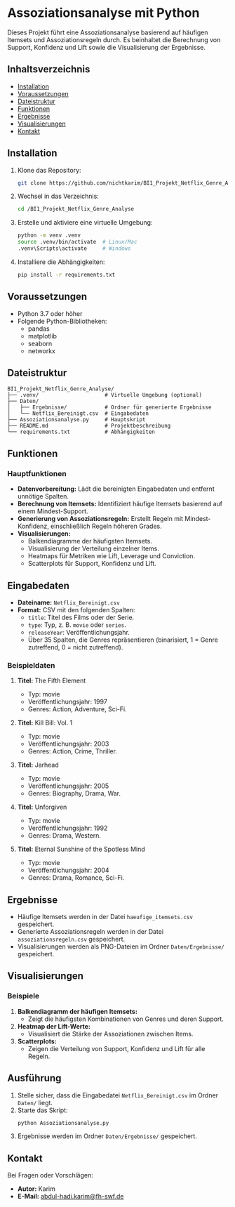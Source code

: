 
# Assoziationsanalyse mit Python

Dieses Projekt führt eine Assoziationsanalyse basierend auf häufigen Itemsets und Assoziationsregeln durch. Es beinhaltet die Berechnung von Support, Konfidenz und Lift sowie die Visualisierung der Ergebnisse.

## Inhaltsverzeichnis
- [Installation](#installation)
- [Voraussetzungen](#voraussetzungen)
- [Dateistruktur](#dateistruktur)
- [Funktionen](#funktionen)
- [Ergebnisse](#ergebnisse)
- [Visualisierungen](#visualisierungen)
- [Kontakt](#kontakt)

## Installation

1. Klone das Repository:
   ```bash
   git clone https://github.com/nichtkarim/BI1_Projekt_Netflix_Genre_Analyse/blob/d2bc9ad1dc587ab1d245758dde559f6589f2c5c1/
   ```
2. Wechsel in das Verzeichnis:
   ```bash
   cd /BI1_Projekt_Netflix_Genre_Analyse
   ```
3. Erstelle und aktiviere eine virtuelle Umgebung:
   ```bash
   python -m venv .venv
   source .venv/bin/activate  # Linux/Mac
   .venv\Scripts\activate     # Windows
   ```
4. Installiere die Abhängigkeiten:
   ```bash
   pip install -r requirements.txt
   ```

## Voraussetzungen

- Python 3.7 oder höher
- Folgende Python-Bibliotheken:
  - pandas
  - matplotlib
  - seaborn
  - networkx


    
## Dateistruktur

```plaintext
BI1_Projekt_Netflix_Genre_Analyse/
├── .venv/                     # Virtuelle Umgebung (optional)
├── Daten/
│   ├── Ergebnisse/            # Ordner für generierte Ergebnisse
│   └── Netflix_Bereinigt.csv  # Eingabedaten
├── Assoziationsanalyse.py     # Hauptskript
├── README.md                  # Projektbeschreibung
└── requirements.txt           # Abhängigkeiten
```

## Funktionen

### Hauptfunktionen

- **Datenvorbereitung:** 
  Lädt die bereinigten Eingabedaten und entfernt unnötige Spalten.
- **Berechnung von Itemsets:**
  Identifiziert häufige Itemsets basierend auf einem Mindest-Support.
- **Generierung von Assoziationsregeln:**
  Erstellt Regeln mit Mindest-Konfidenz, einschließlich Regeln höheren Grades.
- **Visualisierungen:**
  - Balkendiagramme der häufigsten Itemsets.
  - Visualisierung der Verteilung einzelner Items.
  - Heatmaps für Metriken wie Lift, Leverage und Conviction.
  - Scatterplots für Support, Konfidenz und Lift.

## Eingabedaten

- **Dateiname:** `Netflix_Bereinigt.csv`
- **Format:** CSV mit den folgenden Spalten:
  - `title`: Titel des Films oder der Serie.
  - `type`: Typ, z. B. `movie` oder `series`.
  - `releaseYear`: Veröffentlichungsjahr.
  - Über 35 Spalten, die Genres repräsentieren (binarisiert, 1 = Genre zutreffend, 0 = nicht zutreffend).

### Beispieldaten
1. **Titel:** The Fifth Element
   - Typ: movie
   - Veröffentlichungsjahr: 1997
   - Genres: Action, Adventure, Sci-Fi.

2. **Titel:** Kill Bill: Vol. 1
   - Typ: movie
   - Veröffentlichungsjahr: 2003
   - Genres: Action, Crime, Thriller.

3. **Titel:** Jarhead
   - Typ: movie
   - Veröffentlichungsjahr: 2005
   - Genres: Biography, Drama, War.

4. **Titel:** Unforgiven
   - Typ: movie
   - Veröffentlichungsjahr: 1992
   - Genres: Drama, Western.

5. **Titel:** Eternal Sunshine of the Spotless Mind
   - Typ: movie
   - Veröffentlichungsjahr: 2004
   - Genres: Drama, Romance, Sci-Fi.

## Ergebnisse

- Häufige Itemsets werden in der Datei `haeufige_itemsets.csv` gespeichert.
- Generierte Assoziationsregeln werden in der Datei `assoziationsregeln.csv` gespeichert.
- Visualisierungen werden als PNG-Dateien im Ordner `Daten/Ergebnisse/` gespeichert.

## Visualisierungen

### Beispiele
1. **Balkendiagramm der häufigen Itemsets:**
   - Zeigt die häufigsten Kombinationen von Genres und deren Support.
2. **Heatmap der Lift-Werte:**
   - Visualisiert die Stärke der Assoziationen zwischen Items.
3. **Scatterplots:**
   - Zeigen die Verteilung von Support, Konfidenz und Lift für alle Regeln.

## Ausführung

1. Stelle sicher, dass die Eingabedatei `Netflix_Bereinigt.csv` im Ordner `Daten/` liegt.
2. Starte das Skript:
   ```bash
   python Assoziationsanalyse.py
   ```
3. Ergebnisse werden im Ordner `Daten/Ergebnisse/` gespeichert.

## Kontakt

Bei Fragen oder Vorschlägen:
- **Autor:** Karim
- **E-Mail:** abdul-hadi.karim@fh-swf.de
